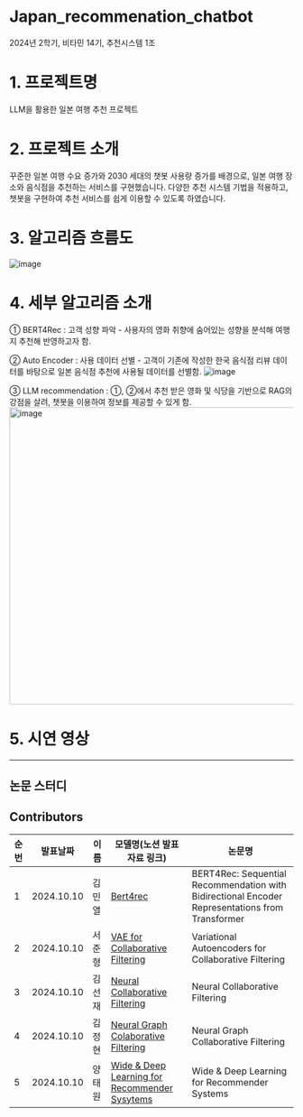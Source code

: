 # Japan_recommenation_chatbot
2024년 2학기, 비타민 14기, 추천시스템 1조 

# 1. 프로젝트명
LLM을 활용한 일본 여행 추천 프로젝트 

# 2. 프로젝트 소개
꾸준한 일본 여행 수요 증가와 2030 세대의 챗봇 사용량 증가를 배경으로, 일본 여행 장소와 음식점을 추천하는 서비스를 구현했습니다. 다양한 추천 시스템 기법을 적용하고, 챗봇을 구현하여 추천 서비스를 쉽게 이용할 수 있도록 하였습니다. 

# 3. 알고리즘 흐름도
![image](https://github.com/user-attachments/assets/4b0b5af9-17b0-4453-9e94-50c1b53b7935)

# 4. 세부 알고리즘 소개
① BERT4Rec : 고객 성향 파악 - 사용자의 영화 취향에 숨어있는 성향을 분석해 여행지 추천해 반영하고자 함.

② Auto Encoder : 사용 데이터 선별 - 고객이 기존에 작성한 한국 음식점 리뷰 데이터를 바탕으로 일본 음식점 추천에 사용될 데이터를 선별함. 
![image](https://github.com/user-attachments/assets/5db5243b-8a4c-46b5-9cd4-d2969e861139)

③ LLM recommendation : ①, ②에서 추천 받은 영화 및 식당을 기반으로 RAG의 강점을 살려, 챗봇을 이용하여 정보를 제공할 수 있게 함. 
<img width="527" alt="image" src="https://github.com/user-attachments/assets/1cb1f41c-0d33-4fd3-b6eb-f1637826cb8d" />



# 5. 시연 영상 

---
## 논문 스터디 

## Contributors

| 순번  | 발표날짜      |     이름           | 모델명(노션 발표자료 링크)                                                                                                                                    | 논문명                                                                                                                                 |
|-----|-----------|---------------------|----------------------------------------------------------------------------------------------------------------------------------------------------|-------------------------------------------------------------------------------------------------------------------------------------|
|  1   | 2024.10.10  |김민열       |   [Bert4rec](https://www.notion.so/BERT4Rec-Sequential-Recommendation-with-Bidirectional-Encoder-Representations-from-Transformer-10eab9efd4d48035bd1dc673c7d175a4?pvs=4)       |     BERT4Rec: Sequential Recommendation with Bidirectional Encoder Representations from Transformer    |
|  2   | 2024.10.10  |서준형       |      [VAE for Collaborative Filtering](https://www.notion.so/Variational-Autoencoders-for-Collaborative-Filtering-10eab9efd4d48078ad00df288d474c4a?pvs=4)    |     Variational Autoencoders for Collaborative Filtering  |
|  3   | 2024.10.10  |김선재       |   [Neural Collaborative Filtering](https://www.notion.so/Neural-Collaborative-Filtering-10eab9efd4d480018458fbee7e4947ed?pvs=4)             |  Neural Collaborative Filtering        |
|  4   | 2024.10.10  |김정현       | [Neural Graph Colaborative Filtering](https://www.notion.so/Neural-Graph-Collaborative-Filtering-10eab9efd4d480809c37ff0bef81af50?pvs=4)    | Neural Graph Collaborative Filtering   |
|  5   | 2024.10.10  |양태원       |    [Wide & Deep Learning for Recommender Sysytems](https://www.notion.so/Wide-Deep-Learning-for-Recommender-Systems-10eab9efd4d4802bb144c63620505b42?pvs=4)                 | Wide & Deep Learning for Recommender Systems  |                        
